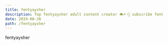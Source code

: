 ```yaml
---
title: fentyaysher
description: Top fentyaysher adult content creator 👁♐️ 👑 subscribe fentyaysher to my porn site below IG fentyaysher
date: 2019-08-26
path: /fentyaysher
---
```


fentyaysher